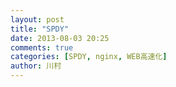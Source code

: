 ```yaml
---
layout: post
title: "SPDY"
date: 2013-08-03 20:25
comments: true
categories: [SPDY, nginx, WEB高速化]
author: 川村
---
```

